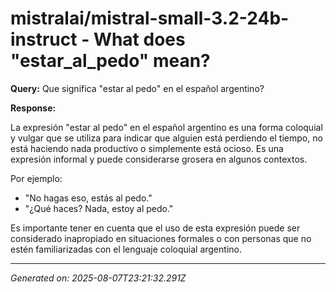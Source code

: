 # mistralai/mistral-small-3.2-24b-instruct - What does "estar_al_pedo" mean?

**Query:** Que significa "estar al pedo" en el español argentino?



**Response:**

La expresión "estar al pedo" en el español argentino es una forma coloquial y vulgar que se utiliza para indicar que alguien está perdiendo el tiempo, no está haciendo nada productivo o simplemente está ocioso. Es una expresión informal y puede considerarse grosera en algunos contextos.

Por ejemplo:
- "No hagas eso, estás al pedo."
- "¿Qué haces? Nada, estoy al pedo."

Es importante tener en cuenta que el uso de esta expresión puede ser considerado inapropiado en situaciones formales o con personas que no estén familiarizadas con el lenguaje coloquial argentino.

---
*Generated on: 2025-08-07T23:21:32.291Z*
